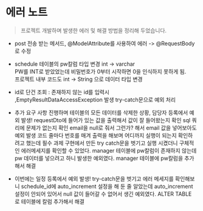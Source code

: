 # 에러 노트
> 프로젝트 개발하며 발생한 에러 및 해결 방법을 정리해 두었습니다.

- post 전송 받는 메서드, @ModelAttribute를 사용하여 에러 -> @RequestBody로 수정  

- schedule 테이블의 pw칼럼 타입 변경 int -> varchar  
PW를 INT로 받았었는데 비밀번호가 0부터 시작하면 0을 인식하지 못하게 됨.  
프로젝트 내부 코드도 int -> String 으로 데이터 타입 변경  

- id로 단건 조회 : 존재하지 않는 id를 입력시 ,EmptyResultDataAccessException 발생
try-catch문으로 예외 처리

- 추가 요구 사항 진행하며 테이블의 모든 데이터를 삭제한 상황, 담당자 등록에서 예외 발생!
requestDto에 들어가 있는 값을 출력해서 값이 잘 들어왔는지 확인
sql 쿼리에 문제가 없는지 확인
email을 null로 줘서 그런가? 해서 email 값을 넣어보아도 예외 발생
코드 줄마다 번호를 매겨 출력을 해보며 어디까지 실행이 되는지 확인하려고 했는데
필수 과제 구현에서 만든 try catch문을 벗기고 실행 시켰더니 구체적인 에러메세지를 확인할 수 있었다. 
manager 테이블에 pw칼럼이 존재하지 않는데 pw 데이터를 넣으려고 하니 발생한 예외였다.
manager 테이블에 pw칼럼을 추가해서 해결

- 이번에는 일정 등록에서 예외 발생!
try-catch문을 벗기고 에러 메세지를 확인해보니 schedule_id에 auto_increment 설정을 해 둔 줄 알았는데
auto_increment 설정이 안되어 있어서 null 값이 들어갈 수 없어서 생긴 예외였다.
ALTER TABLE 로 테이블에 칼럼 추가해서 해결
